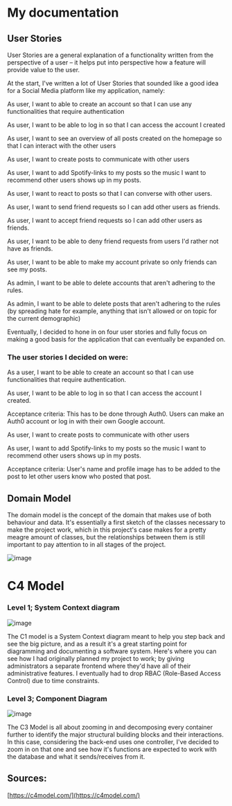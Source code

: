 # My documentation

## User Stories

User Stories are a general explanation of a functionality written from the perspective of a user – it helps put into perspective how a feature will provide value to the user.

At the start, I&#39;ve written a lot of User Stories that sounded like a good idea for a Social Media platform like my application, namely:

As user, I want to able to create an account so that I can use any functionalities that require authentication

As user, I want to be able to log in so that I can access the account I created

As user, I want to see an overview of all posts created on the homepage so that I can interact with the other users

As user, I want to create posts to communicate with other users

As user, I want to add Spotify-links to my posts so the music I want to recommend other users shows up in my posts.

As user, I want to react to posts so that I can converse with other users.

As user, I want to send friend requests so I can add other users as friends.

As user, I want to accept friend requests so I can add other users as friends.

As user, I want to be able to deny friend requests from users I&#39;d rather not have as friends.

As user, I want to be able to make my account private so only friends can see my posts.

As admin, I want to be able to delete accounts that aren&#39;t adhering to the rules.

As admin, I want to be able to delete posts that aren&#39;t adhering to the rules (by spreading hate for example, anything that isn&#39;t allowed or on topic for the current demographic)

Eventually, I decided to hone in on four user stories and fully focus on making a good basis for the application that can eventually be expanded on. 
### The user stories I decided on were:

As a user, I want to be able to create an account so that I can use functionalities that require authentication.

As user, I want to be able to log in so that I can access the account I created.

Acceptance criteria: This has to be done through Auth0. Users can make an Auth0 account or log in with their own Google account.

As user, I want to create posts to communicate with other users

As user, I want to add Spotify-links to my posts so the music I want to recommend other users shows up in my posts.

Acceptance criteria: User&#39;s name and profile image has to be added to the post to let other users know who posted that post.

## Domain Model

The domain model is the concept of the domain that makes use of both behaviour and data. It&#39;s essentially a first sketch of the classes necessary to make the project work, which in this project&#39;s case makes for a pretty meagre amount of classes, but the relationships between them is still important to pay attention to in all stages of the project.

![image](https://user-images.githubusercontent.com/84009857/174319666-06d67908-3390-4318-8c53-34228220acd5.png)

# C4 Model

### Level 1; System Context diagram

![image](https://user-images.githubusercontent.com/84009857/174319657-b60c51c2-6fde-494b-8573-9a409d322b11.png)

The C1 model is a System Context diagram meant to help you step back and see the big picture, and as a result it&#39;s a great starting point for diagramming and documenting a software system. Here&#39;s where you can see how I had originally planned my project to work; by giving administrators a separate frontend where they&#39;d have all of their administrative features. I eventually had to drop RBAC (Role-Based Access Control) due to time constraints.

### Level 3; Component Diagram

![image](https://user-images.githubusercontent.com/84009857/174319661-d0ba1fba-207f-47d0-9653-0829ad4f60aa.png)

The C3 Model is all about zooming in and decomposing every container further to identify the major structural building blocks and their interactions. In this case, considering the back-end uses one controller, I&#39;ve decided to zoom in on that one and see how it&#39;s functions are expected to work with the database and what it sends/receives from it.

## Sources:

[https://c4model.com/](https://c4model.com/)
